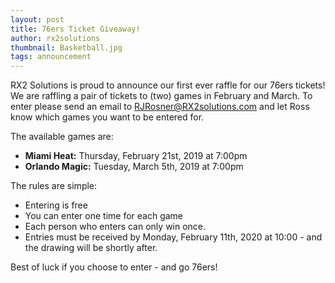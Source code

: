 ```yaml
---
layout: post
title: 76ers Ticket Giveaway!
author: rx2solutions
thumbnail: Basketball.jpg
tags: announcement
---
```

RX2 Solutions is proud to announce our first ever raffle for our 76ers tickets!
We are raffling a pair of tickets to (two) games in February and March.
To enter please send an email to RJRosner@RX2solutions.com and let Ross know which games you want to be entered for.

The available games are:
- **Miami Heat:** Thursday, February 21st, 2019 at 7:00pm
- **Orlando Magic:** Tuesday, March 5th, 2019 at 7:00pm

The rules are simple:
- Entering is free
- You can enter one time for each game
- Each person who enters can only win once.
- Entries must be received by Monday, February 11th, 2020 at 10:00 - and the drawing will be shortly after.

Best of luck if you choose to enter - and go 76ers!

